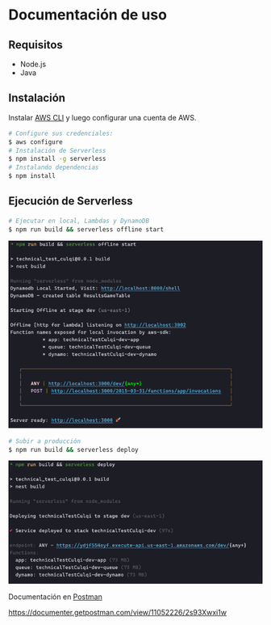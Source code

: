 # Documentación de uso

## Requisitos

- Node.js
- Java

## Instalación

Instalar [AWS CLI](https://aws.amazon.com/es/cli/) y luego configurar una cuenta de AWS.

```bash
# Configure sus credenciales:
$ aws configure
# Instalación de Serverless
$ npm install -g serverless
# Instalando dependencias
$ npm install
```

## Ejecución de Serverless

```bash
# Ejecutar en local, Lambdas y DynamoDB
$ npm run build && serverless offline start
```
![My Image](screenshots/offline.png)


```bash
# Subir a producción
$ npm run build && serverless deploy
```
![My Image](screenshots/deploy.png)


Documentación en [Postman](https://documenter.getpostman.com/view/11052226/2s93Xwxi1w)

https://documenter.getpostman.com/view/11052226/2s93Xwxi1w
